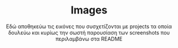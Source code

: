 <div align="center">
  <h1 align="center">Images</h1>

  <p align="center">
    Εδώ αποθηκεύω τις εικόνες που συσχετίζονται με projects τα οποία δουλεύω και κυρίως την σωστή παρουσίαση των screenshots που περιλαμβάνω στα README
    </p>
</div>
